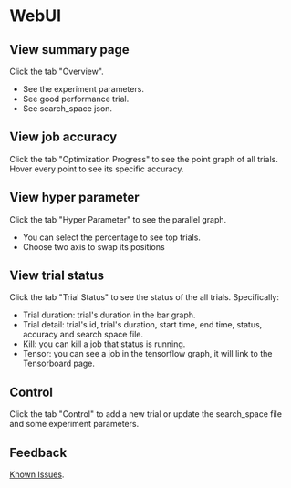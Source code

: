 # WebUI

## View summary page

Click the tab "Overview".

* See the experiment parameters.
* See good performance trial.
* See search_space json.

## View job accuracy

Click the tab "Optimization Progress" to see the point graph of all trials. Hover every point to see its specific accuracy.

## View hyper parameter

Click the tab "Hyper Parameter" to see the parallel graph.

* You can select the percentage to see top trials.
* Choose two axis to swap its positions

## View trial status

Click the tab "Trial Status" to see the status of the all trials. Specifically:

* Trial duration: trial's duration in the bar graph.
* Trial detail: trial's id, trial's duration, start time, end time, status, accuracy and search space file.
* Kill: you can kill a job that status is running.
* Tensor: you can see a job in the tensorflow graph, it will link to the Tensorboard page.

## Control

Click the tab "Control" to add a new trial or update the search_space file and some experiment parameters.

## Feedback

[Known Issues](https://github.com/Microsoft/nni/issues).